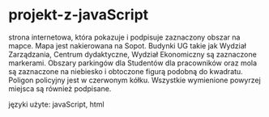 # projekt-z-javaScript
strona internetowa, która pokazuje i podpisuje zaznaczony obszar na mapce.
Mapa jest nakierowana na Sopot. Budynki UG takie jak Wydział Zarządzania, Centrum dydaktyczne, Wydział Ekonomiczny są zaznaczone markerami. Obszary parkingów dla Studentów dla pracowników oraz mola są zaznaczone na niebiesko i obtoczone figurą podobną do kwadratu. Poligon policyjny jest w czerwonym kółku. Wszystkie wymienione powyrzej miejsca są również podpisane. 

języki użyte: javaScript, html
